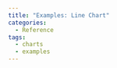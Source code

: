 ```yaml
---
title: "Examples: Line Chart"
categories:
  - Reference
tags:
  - charts
  - examples
---
```

<style src="{{ site.url }}/assets/css/chart-examples.css"></style>


<div id="observablehq-51a86210">
  <div class="observablehq-line_chart"></div>
</div>
<script type="module">
  import {Runtime, Inspector} from "https://cdn.jsdelivr.net/npm/@observablehq/runtime@4/dist/runtime.js";
  import define from "https://api.observablehq.com/@chekos/alluma-data-visualization-style-guide-chart-examples.js?v=3";
  (new Runtime).module(define, name => {
    if (name === "line_chart") return Inspector.into("#observablehq-51a86210 .observablehq-line_chart")();
  });
</script>